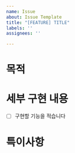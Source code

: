 ```yaml
---
name: Issue
about: Issue Template
title: "[FEATURE] TITLE"
labels: ''
assignees: ''

---
```


# 목적

# 세부 구현 내용

- [ ] 구현할 기능을 적습니다 

# 특이사항